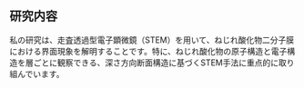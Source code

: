 ## 研究内容

私の研究は、走査透過型電子顕微鏡（STEM）を用いて、ねじれ酸化物二分子膜における界面現象を解明することです。特に、ねじれ酸化物の原子構造と電子構造を層ごとに観察できる、深さ方向断面構造に基づくSTEM手法に重点的に取り組んでいます。
